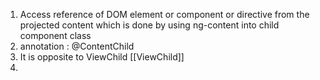 1. Access reference of DOM element or component or directive from the projected content which is done by using ng-content into child component class
2. annotation : @ContentChild
3. It is opposite to ViewChild [[ViewChild]]
4. 